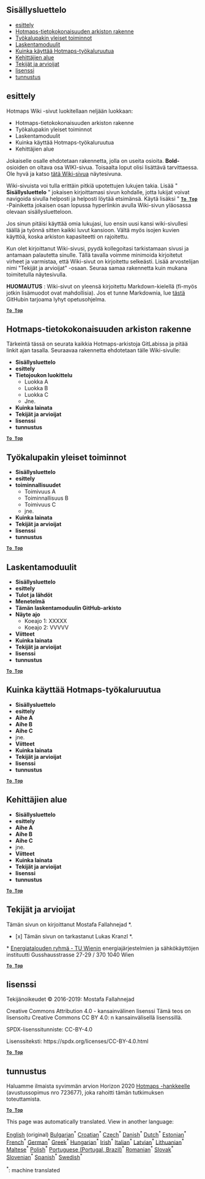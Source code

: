 <h2> Sisällysluettelo </h2><ul><li> <a href="#Introduction">esittely</a> </li><li> <a href="#Hotmaps-data-set-repository-structure">Hotmaps-tietokokonaisuuden arkiston rakenne</a> </li><li> <a href="#General-functionalities-of-the-toolbox">Työkalupakin yleiset toiminnot</a> </li><li> <a href="#Calculation-modules">Laskentamoduulit</a> </li><li> <a href="#How-to-apply-the-Hotmaps-toolbox">Kuinka käyttää Hotmaps-työkaluruutua</a> </li><li> <a href="#Developers-area">Kehittäjien alue</a> </li><li> <a href="#authors-and-reviewers">Tekijät ja arvioijat</a> </li><li> <a href="#license">lisenssi</a> </li><li> <a href="#acknowledgement">tunnustus</a> </li></ul><h2> esittely </h2><p> Hotmaps Wiki -sivut luokitellaan neljään luokkaan: </p><ul><li> Hotmaps-tietokokonaisuuden arkiston rakenne </li><li> Työkalupakin yleiset toiminnot </li><li> Laskentamoduulit </li><li> Kuinka käyttää Hotmaps-työkaluruutua </li><li> Kehittäjien alue </li></ul><p> Jokaiselle osalle ehdotetaan rakennetta, jolla on useita osioita. <strong>Bold-</strong> osioiden on oltava osa WIKI-sivua. Toisaalta loput olisi lisättävä tarvittaessa. Ole hyvä ja katso <a href="https://github.com/HotMaps/hotmaps_wiki/wiki/CM-District-heating-potential-user-defined-thresholds">tätä Wiki-sivua</a> näytesivuna. </p><p> Wiki-sivuista voi tulla erittäin pitkiä upotettujen lukujen takia. Lisää &quot; <strong>Sisällysluettelo</strong> &quot; jokaisen kirjoittamasi sivun kohdalle, jotta lukijat voivat navigoida sivulla helposti ja helposti löytää etsimänsä. Käytä lisäksi &quot; <ins> <code><strong><a href="#table-of-contents">To Top</a></strong></code> </ins> -Painiketta jokaisen osan lopussa hyperlinkin avulla Wiki-sivun yläosassa olevaan sisällysluetteloon. </p><p> Jos sinun pitäisi käyttää omia lukujasi, luo ensin uusi kansi wiki-sivullesi täällä ja työnnä sitten kaikki luvut kansioon. Vältä myös isojen kuvien käyttöä, koska arkiston kapasiteetti on rajoitettu. </p><p> Kun olet kirjoittanut Wiki-sivusi, pyydä kollegoitasi tarkistamaan sivusi ja antamaan palautetta sinulle. Tällä tavalla voimme minimoida kirjoitetut virheet ja varmistaa, että Wiki-sivut on kirjoitettu selkeästi. Lisää arvostelijan nimi &quot;Tekijät ja arvioijat&quot; -osaan. Seuraa samaa rakennetta kuin mukana toimitetulla näytesivulla. </p><p> <strong>HUOMAUTUS</strong> : Wiki-sivut on yleensä kirjoitettu Markdown-kielellä (fi-myös jotkin lisämuodot ovat mahdollisia). Jos et tunne Markdownia, lue <a href="https://guides.github.com/features/mastering-markdown/">tästä</a> GitHubin tarjoama lyhyt opetusohjelma. </p><p><ins> <code><strong><a href="#table-of-contents">To Top</a></strong></code> </ins> </p><h2> Hotmaps-tietokokonaisuuden arkiston rakenne </h2><p> Tärkeintä tässä on seurata kaikkia Hotmaps-arkistoja GitLabissa ja pitää linkit ajan tasalla. Seuraavaa rakennetta ehdotetaan tälle Wiki-sivulle: </p><ul><li> <strong>Sisällysluettelo</strong> </li><li> <strong>esittely</strong> </li><li> <strong>Tietojoukon luokittelu</strong> <ul><li> Luokka A </li><li> Luokka B </li><li> Luokka C </li><li> Jne. </li></ul></li><li> <strong>Kuinka lainata</strong> </li><li> <strong>Tekijät ja arvioijat</strong> </li><li> <strong>lisenssi</strong> </li><li> <strong>tunnustus</strong> </li></ul><p><ins> <code><strong><a href="#table-of-contents">To Top</a></strong></code> </ins> </p><h2> Työkalupakin yleiset toiminnot </h2><ul><li> <strong>Sisällysluettelo</strong> </li><li> <strong>esittely</strong> </li><li> <strong>toiminnallisuudet</strong> <ul><li> Toimivuus A </li><li> Toiminnallisuus B </li><li> Toimivuus C </li><li> jne. </li></ul></li><li> <strong>Kuinka lainata</strong> </li><li> <strong>Tekijät ja arvioijat</strong> </li><li> <strong>lisenssi</strong> </li><li> <strong>tunnustus</strong> </li></ul><p><ins> <code><strong><a href="#table-of-contents">To Top</a></strong></code> </ins> </p><h2> Laskentamoduulit </h2><ul><li> <strong>Sisällysluettelo</strong> </li><li> <strong>esittely</strong> </li><li> <strong>Tulot ja lähdöt</strong> </li><li> <strong>Menetelmä</strong> </li><li> <strong>Tämän laskentamoduulin GitHub-arkisto</strong> </li><li> <strong>Näyte ajo</strong> <ul><li> Koeajo 1: XXXXX </li><li> Koeajo 2: VVVVV </li></ul></li><li> <strong>Viitteet</strong> </li><li> <strong>Kuinka lainata</strong> </li><li> <strong>Tekijät ja arvioijat</strong> </li><li> <strong>lisenssi</strong> </li><li> <strong>tunnustus</strong> </li></ul><p><ins> <code><strong><a href="#table-of-contents">To Top</a></strong></code> </ins> </p><h2> Kuinka käyttää Hotmaps-työkaluruutua </h2><ul><li> <strong>Sisällysluettelo</strong> </li><li> <strong>esittely</strong> </li><li> <strong>Aihe A</strong> </li><li> <strong>Aihe B</strong> </li><li> <strong>Aihe C</strong> </li><li> jne. </li><li> <strong>Viitteet</strong> </li><li> <strong>Kuinka lainata</strong> </li><li> <strong>Tekijät ja arvioijat</strong> </li><li> <strong>lisenssi</strong> </li><li> <strong>tunnustus</strong> </li></ul><p><ins> <code><strong><a href="#table-of-contents">To Top</a></strong></code> </ins> </p><h2> Kehittäjien alue </h2><ul><li> <strong>Sisällysluettelo</strong> </li><li> <strong>esittely</strong> </li><li> <strong>Aihe A</strong> </li><li> <strong>Aihe B</strong> </li><li> <strong>Aihe C</strong> </li><li> jne. </li><li> <strong>Viitteet</strong> </li><li> <strong>Kuinka lainata</strong> </li><li> <strong>Tekijät ja arvioijat</strong> </li><li> <strong>lisenssi</strong> </li><li> <strong>tunnustus</strong> </li></ul><p><ins> <code><strong><a href="#table-of-contents">To Top</a></strong></code> </ins> </p><h2> Tekijät ja arvioijat </h2><p> Tämän sivun on kirjoittanut Mostafa Fallahnejad *. </p><ul><li> [x] Tämän sivun on tarkastanut Lukas Kranzl *. </li></ul><p> * <a href="https://eeg.tuwien.ac.at/">Energiatalouden ryhmä - TU Wienin</a> energiajärjestelmien ja sähkökäyttöjen instituutti Gusshausstrasse 27-29 / 370 1040 Wien </p><p><ins> <code><strong><a href="#table-of-contents">To Top</a></strong></code> </ins> </p><h2> lisenssi </h2><p> Tekijänoikeudet © 2016-2019: Mostafa Fallahnejad </p><p> Creative Commons Attribution 4.0 - kansainvälinen lisenssi Tämä teos on lisensoitu Creative Commons CC BY 4.0: n kansainvälisellä lisenssillä. </p><p> SPDX-lisenssitunniste: CC-BY-4.0 </p><p> Lisenssiteksti: https://spdx.org/licenses/CC-BY-4.0.html </p><p><ins> <code><strong><a href="#table-of-contents">To Top</a></strong></code> </ins> </p><h2> tunnustus </h2><p> Haluamme ilmaista syvimmän arvion Horizon 2020 <a href="https://www.hotmaps-project.eu">Hotmaps -hankkeelle</a> (avustussopimus nro 723677), joka rahoitti tämän tutkimuksen toteuttamista. </p><p><ins> <code><strong><a href="#table-of-contents">To Top</a></strong></code> </ins> </p>

This page was automatically translated. View in another language:

[English](en-Guidelines-for-writing-a-Hotmaps-Wiki-page) (original) [Bulgarian](bg-Guidelines-for-writing-a-Hotmaps-Wiki-page)<sup>\*</sup> [Croatian](hr-Guidelines-for-writing-a-Hotmaps-Wiki-page)<sup>\*</sup> [Czech](cs-Guidelines-for-writing-a-Hotmaps-Wiki-page)<sup>\*</sup> [Danish](da-Guidelines-for-writing-a-Hotmaps-Wiki-page)<sup>\*</sup> [Dutch](nl-Guidelines-for-writing-a-Hotmaps-Wiki-page)<sup>\*</sup> [Estonian](et-Guidelines-for-writing-a-Hotmaps-Wiki-page)<sup>\*</sup>  [French](fr-Guidelines-for-writing-a-Hotmaps-Wiki-page)<sup>\*</sup> [German](de-Guidelines-for-writing-a-Hotmaps-Wiki-page)<sup>\*</sup> [Greek](el-Guidelines-for-writing-a-Hotmaps-Wiki-page)<sup>\*</sup> [Hungarian](hu-Guidelines-for-writing-a-Hotmaps-Wiki-page)<sup>\*</sup> [Irish](ga-Guidelines-for-writing-a-Hotmaps-Wiki-page)<sup>\*</sup> [Italian](it-Guidelines-for-writing-a-Hotmaps-Wiki-page)<sup>\*</sup> [Latvian](lv-Guidelines-for-writing-a-Hotmaps-Wiki-page)<sup>\*</sup> [Lithuanian](lt-Guidelines-for-writing-a-Hotmaps-Wiki-page)<sup>\*</sup> [Maltese](mt-Guidelines-for-writing-a-Hotmaps-Wiki-page)<sup>\*</sup> [Polish](pl-Guidelines-for-writing-a-Hotmaps-Wiki-page)<sup>\*</sup> [Portuguese (Portugal, Brazil)](pt-Guidelines-for-writing-a-Hotmaps-Wiki-page)<sup>\*</sup> [Romanian](ro-Guidelines-for-writing-a-Hotmaps-Wiki-page)<sup>\*</sup> [Slovak](sk-Guidelines-for-writing-a-Hotmaps-Wiki-page)<sup>\*</sup> [Slovenian](sl-Guidelines-for-writing-a-Hotmaps-Wiki-page)<sup>\*</sup> [Spanish](es-Guidelines-for-writing-a-Hotmaps-Wiki-page)<sup>\*</sup> [Swedish](sv-Guidelines-for-writing-a-Hotmaps-Wiki-page)<sup>\*</sup> 

<sup>\*</sup>: machine translated
